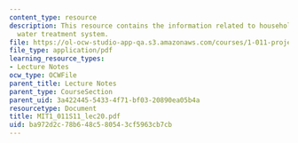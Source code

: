 ```yaml
---
content_type: resource
description: This resource contains the information related to household drinking
  water treatment system.
file: https://ol-ocw-studio-app-qa.s3.amazonaws.com/courses/1-011-project-evaluation-spring-2011/ba972d2c78b648c580543cf5963cb7cb_MIT1_011S11_lec20.pdf
file_type: application/pdf
learning_resource_types:
- Lecture Notes
ocw_type: OCWFile
parent_title: Lecture Notes
parent_type: CourseSection
parent_uid: 3a422445-5433-4f71-bf03-20890ea05b4a
resourcetype: Document
title: MIT1_011S11_lec20.pdf
uid: ba972d2c-78b6-48c5-8054-3cf5963cb7cb
---
```

